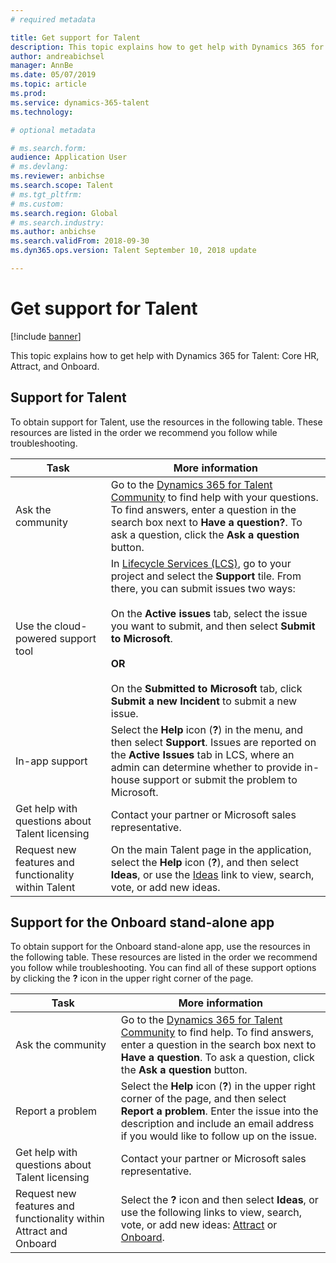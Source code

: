 ```yaml
---
# required metadata

title: Get support for Talent
description: This topic explains how to get help with Dynamics 365 for Talent.
author: andreabichsel
manager: AnnBe
ms.date: 05/07/2019
ms.topic: article
ms.prod: 
ms.service: dynamics-365-talent
ms.technology: 

# optional metadata

# ms.search.form: 
audience: Application User
# ms.devlang: 
ms.reviewer: anbichse
ms.search.scope: Talent
# ms.tgt_pltfrm: 
# ms.custom: 
ms.search.region: Global
# ms.search.industry: 
ms.author: anbichse
ms.search.validFrom: 2018-09-30
ms.dyn365.ops.version: Talent September 10, 2018 update

---
```


# Get support for Talent

[!include [banner](includes/banner.md)]

This topic explains how to get help with Dynamics 365 for Talent: Core HR, Attract, and Onboard.

## Support for Talent

To obtain support for Talent, use the resources in the following table. These resources are listed in the order we recommend you follow while troubleshooting.

| **Task**  | **More information**                  |
| --------- | ------------------------------------- |
| Ask the community | Go to the [Dynamics 365 for Talent Community](https://community.dynamics.com/365/talent) to find help with your questions. To find answers, enter a question in the search box next to **Have a question?**. To ask a question, click the **Ask a question** button. |
| Use the cloud-powered support tool | In [Lifecycle Services (LCS)](https://lcs.dynamics.com/), go to your project and select the **Support** tile. From there, you can submit issues two ways:<br></br>On the **Active issues** tab, select the issue you want to submit, and then select **Submit to Microsoft**.<br></br>**OR**<br></br>On the **Submitted to Microsoft** tab, click **Submit a new Incident** to submit a new issue. |
| In-app support | Select the **Help** icon (**?**) in the menu, and then select **Support**. Issues are reported on the **Active Issues** tab in LCS, where an admin can determine whether to provide in-house support or submit the problem to Microsoft. |
| Get help with questions about Talent licensing | Contact your partner or Microsoft sales representative. |
| Request new features and functionality within Talent | On the main Talent page in the application, select the **Help** icon (**?**), and then select **Ideas**, or use the [Ideas](https://experience.dynamics.com/ideas/) link to view, search, vote, or add new ideas. | 

## Support for the Onboard stand-alone app

To obtain support for the Onboard stand-alone app, use the resources in the following table. These resources are listed in the order we recommend you follow while troubleshooting. You can find all of these support options by clicking the **?** icon in the upper right corner of the page.

| **Task**  | **More information**                  |
| --------- | ------------------------------------- |
| Ask the community | Go to the [Dynamics 365 for Talent Community](https://community.dynamics.com/365/talent) to find help. To find answers, enter a question in the search box next to **Have a question**. To ask a question, click the **Ask a question** button. |
| Report a problem | Select the **Help** icon (**?**) in the upper right corner of the page, and then select **Report a problem**. Enter the issue into the description and include an email address if you would like to follow up on the issue. |
| Get help with questions about Talent licensing | Contact your partner or Microsoft sales representative. |
| Request new features and functionality within Attract and Onboard | Select the **?** icon and then select **Ideas**, or use the following links to view, search, vote, or add new ideas: [Attract](https://experience.dynamics.com/ideas/categories/?forum=44d6c48a-95b0-e811-a96a-000d3a1bece3&forumName=Dynamics%20365%20for%20Talent%3A%20Attract) or [Onboard](https://experience.dynamics.com/ideas/categories/?forum=569a7fb2-8327-e911-a95a-000d3a4f3883&forumName=Dynamics%20365%20for%20Talent%3A%20Onboard). | 
